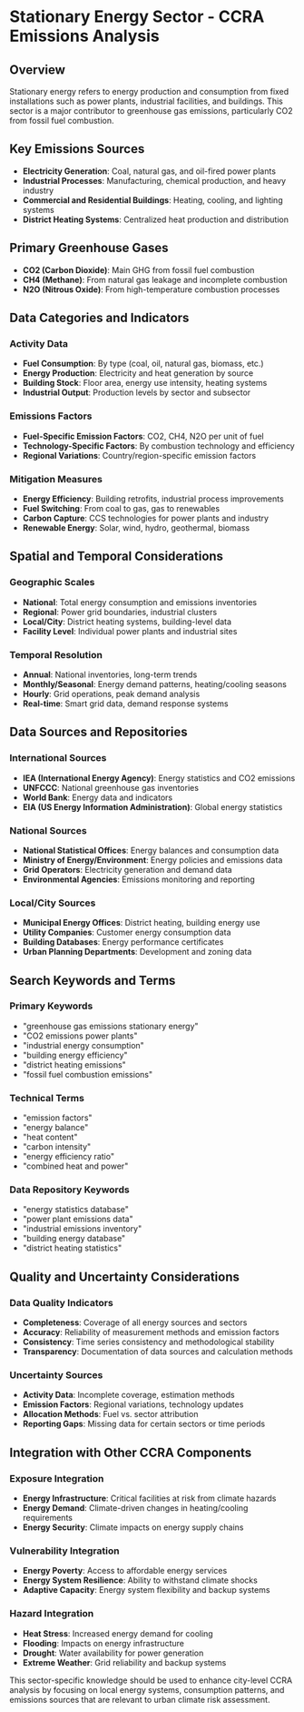 # Stationary Energy Sector - CCRA Emissions Analysis

## Overview

Stationary energy refers to energy production and consumption from fixed installations such as power plants, industrial facilities, and buildings. This sector is a major contributor to greenhouse gas emissions, particularly CO2 from fossil fuel combustion.

## Key Emissions Sources

- **Electricity Generation**: Coal, natural gas, and oil-fired power plants
- **Industrial Processes**: Manufacturing, chemical production, and heavy industry
- **Commercial and Residential Buildings**: Heating, cooling, and lighting systems
- **District Heating Systems**: Centralized heat production and distribution

## Primary Greenhouse Gases

- **CO2 (Carbon Dioxide)**: Main GHG from fossil fuel combustion
- **CH4 (Methane)**: From natural gas leakage and incomplete combustion
- **N2O (Nitrous Oxide)**: From high-temperature combustion processes

## Data Categories and Indicators

### Activity Data

- **Fuel Consumption**: By type (coal, oil, natural gas, biomass, etc.)
- **Energy Production**: Electricity and heat generation by source
- **Building Stock**: Floor area, energy use intensity, heating systems
- **Industrial Output**: Production levels by sector and subsector

### Emissions Factors

- **Fuel-Specific Emission Factors**: CO2, CH4, N2O per unit of fuel
- **Technology-Specific Factors**: By combustion technology and efficiency
- **Regional Variations**: Country/region-specific emission factors

### Mitigation Measures

- **Energy Efficiency**: Building retrofits, industrial process improvements
- **Fuel Switching**: From coal to gas, gas to renewables
- **Carbon Capture**: CCS technologies for power plants and industry
- **Renewable Energy**: Solar, wind, hydro, geothermal, biomass

## Spatial and Temporal Considerations

### Geographic Scales

- **National**: Total energy consumption and emissions inventories
- **Regional**: Power grid boundaries, industrial clusters
- **Local/City**: District heating systems, building-level data
- **Facility Level**: Individual power plants and industrial sites

### Temporal Resolution

- **Annual**: National inventories, long-term trends
- **Monthly/Seasonal**: Energy demand patterns, heating/cooling seasons
- **Hourly**: Grid operations, peak demand analysis
- **Real-time**: Smart grid data, demand response systems

## Data Sources and Repositories

### International Sources

- **IEA (International Energy Agency)**: Energy statistics and CO2 emissions
- **UNFCCC**: National greenhouse gas inventories
- **World Bank**: Energy data and indicators
- **EIA (US Energy Information Administration)**: Global energy statistics

### National Sources

- **National Statistical Offices**: Energy balances and consumption data
- **Ministry of Energy/Environment**: Energy policies and emissions data
- **Grid Operators**: Electricity generation and demand data
- **Environmental Agencies**: Emissions monitoring and reporting

### Local/City Sources

- **Municipal Energy Offices**: District heating, building energy use
- **Utility Companies**: Customer energy consumption data
- **Building Databases**: Energy performance certificates
- **Urban Planning Departments**: Development and zoning data

## Search Keywords and Terms

### Primary Keywords

- "greenhouse gas emissions stationary energy"
- "CO2 emissions power plants"
- "industrial energy consumption"
- "building energy efficiency"
- "district heating emissions"
- "fossil fuel combustion emissions"

### Technical Terms

- "emission factors"
- "energy balance"
- "heat content"
- "carbon intensity"
- "energy efficiency ratio"
- "combined heat and power"

### Data Repository Keywords

- "energy statistics database"
- "power plant emissions data"
- "industrial emissions inventory"
- "building energy database"
- "district heating statistics"

## Quality and Uncertainty Considerations

### Data Quality Indicators

- **Completeness**: Coverage of all energy sources and sectors
- **Accuracy**: Reliability of measurement methods and emission factors
- **Consistency**: Time series consistency and methodological stability
- **Transparency**: Documentation of data sources and calculation methods

### Uncertainty Sources

- **Activity Data**: Incomplete coverage, estimation methods
- **Emission Factors**: Regional variations, technology updates
- **Allocation Methods**: Fuel vs. sector attribution
- **Reporting Gaps**: Missing data for certain sectors or time periods

## Integration with Other CCRA Components

### Exposure Integration

- **Energy Infrastructure**: Critical facilities at risk from climate hazards
- **Energy Demand**: Climate-driven changes in heating/cooling requirements
- **Energy Security**: Climate impacts on energy supply chains

### Vulnerability Integration

- **Energy Poverty**: Access to affordable energy services
- **Energy System Resilience**: Ability to withstand climate shocks
- **Adaptive Capacity**: Energy system flexibility and backup systems

### Hazard Integration

- **Heat Stress**: Increased energy demand for cooling
- **Flooding**: Impacts on energy infrastructure
- **Drought**: Water availability for power generation
- **Extreme Weather**: Grid reliability and backup systems

This sector-specific knowledge should be used to enhance city-level CCRA analysis by focusing on local energy systems, consumption patterns, and emissions sources that are relevant to urban climate risk assessment.
